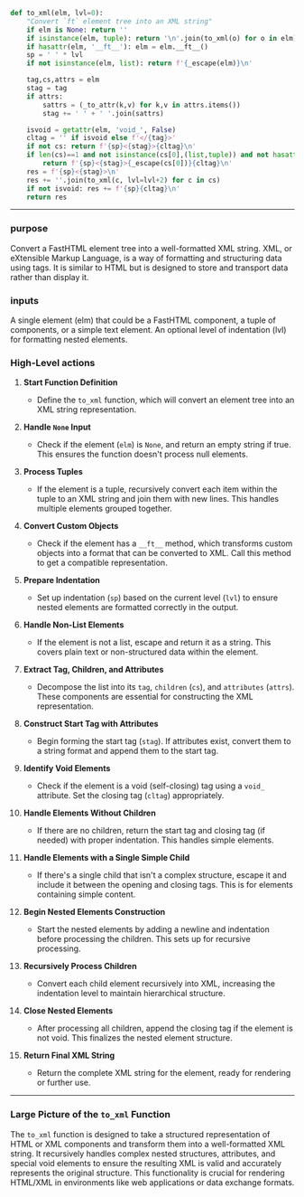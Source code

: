 
```python
def to_xml(elm, lvl=0):
    "Convert `ft` element tree into an XML string"
    if elm is None: return ''
    if isinstance(elm, tuple): return '\n'.join(to_xml(o) for o in elm)
    if hasattr(elm, '__ft__'): elm = elm.__ft__()
    sp = ' ' * lvl
    if not isinstance(elm, list): return f'{_escape(elm)}\n'

    tag,cs,attrs = elm
    stag = tag
    if attrs:
        sattrs = (_to_attr(k,v) for k,v in attrs.items())
        stag += ' ' + ' '.join(sattrs)

    isvoid = getattr(elm, 'void_', False)
    cltag = '' if isvoid else f'</{tag}>'
    if not cs: return f'{sp}<{stag}>{cltag}\n'
    if len(cs)==1 and not isinstance(cs[0],(list,tuple)) and not hasattr(cs[0],'__ft__'):
        return f'{sp}<{stag}>{_escape(cs[0])}{cltag}\n'
    res = f'{sp}<{stag}>\n'
    res += ''.join(to_xml(c, lvl=lvl+2) for c in cs)
    if not isvoid: res += f'{sp}{cltag}\n'
    return res
```

---

### purpose
Convert a FastHTML element tree into a well-formatted XML string. XML, or eXtensible Markup Language, is a way of formatting and structuring data using tags. It is similar to HTML but is designed to store and transport data rather than display it.

### inputs
A single element (elm) that could be a FastHTML component, a tuple of components, or a simple text element.
An optional level of indentation (lvl) for formatting nested elements.

### High-Level actions

1. **Start Function Definition**
   - Define the `to_xml` function, which will convert an element tree into an XML string representation.

2. **Handle `None` Input**
   - Check if the element (`elm`) is `None`, and return an empty string if true. This ensures the function doesn't process null elements.

3. **Process Tuples**
   - If the element is a tuple, recursively convert each item within the tuple to an XML string and join them with new lines. This handles multiple elements grouped together.

4. **Convert Custom Objects**
   - Check if the element has a `__ft__` method, which transforms custom objects into a format that can be converted to XML. Call this method to get a compatible representation.

5. **Prepare Indentation**
   - Set up indentation (`sp`) based on the current level (`lvl`) to ensure nested elements are formatted correctly in the output.

6. **Handle Non-List Elements**
   - If the element is not a list, escape and return it as a string. This covers plain text or non-structured data within the element.

7. **Extract Tag, Children, and Attributes**
   - Decompose the list into its `tag`, `children` (`cs`), and `attributes` (`attrs`). These components are essential for constructing the XML representation.

8. **Construct Start Tag with Attributes**
   - Begin forming the start tag (`stag`). If attributes exist, convert them to a string format and append them to the start tag.

9. **Identify Void Elements**
   - Check if the element is a void (self-closing) tag using a `void_` attribute. Set the closing tag (`cltag`) appropriately.

10. **Handle Elements Without Children**
    - If there are no children, return the start tag and closing tag (if needed) with proper indentation. This handles simple elements.

11. **Handle Elements with a Single Simple Child**
    - If there's a single child that isn't a complex structure, escape it and include it between the opening and closing tags. This is for elements containing simple content.

12. **Begin Nested Elements Construction**
    - Start the nested elements by adding a newline and indentation before processing the children. This sets up for recursive processing.

13. **Recursively Process Children**
    - Convert each child element recursively into XML, increasing the indentation level to maintain hierarchical structure.

14. **Close Nested Elements**
    - After processing all children, append the closing tag if the element is not void. This finalizes the nested element structure.

15. **Return Final XML String**
    - Return the complete XML string for the element, ready for rendering or further use.

---

### Large Picture of the `to_xml` Function

The `to_xml` function is designed to take a structured representation of HTML or XML components and transform them into a well-formatted XML string. It recursively handles complex nested structures, attributes, and special void elements to ensure the resulting XML is valid and accurately represents the original structure. This functionality is crucial for rendering HTML/XML in environments like web applications or data exchange formats.


